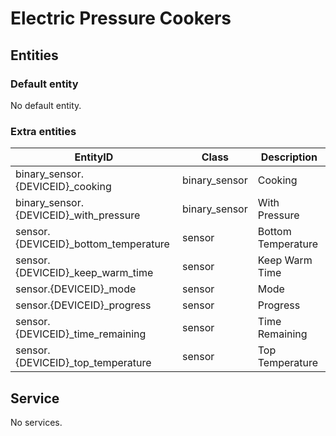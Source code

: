 # Electric Pressure Cookers

## Entities
### Default entity
No default entity.

### Extra entities

EntityID | Class | Description
--- | --- | ---
binary_sensor.{DEVICEID}_cooking | binary_sensor | Cooking
binary_sensor.{DEVICEID}_with_pressure | binary_sensor | With Pressure
sensor.{DEVICEID}_bottom_temperature | sensor | Bottom Temperature
sensor.{DEVICEID}_keep_warm_time | sensor | Keep Warm Time
sensor.{DEVICEID}_mode | sensor | Mode
sensor.{DEVICEID}_progress | sensor | Progress
sensor.{DEVICEID}_time_remaining | sensor | Time Remaining
sensor.{DEVICEID}_top_temperature | sensor | Top Temperature

## Service
No services.